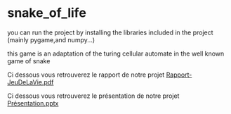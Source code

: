 # snake_of_life
you can run the project by installing the libraries included in the project (mainly pygame,and numpy...)

this game is an adaptation of the turing cellular automate in the well known game of snake

Ci dessous vous retrouverez le rapport de notre projet
[Rapport-JeuDeLaVie.pdf](https://github.com/mounirAitsliman/snake_of_life/files/12873398/Rapport-JeuDeLaVie.pdf)

Ci dessous vous retrouverez le présentation de notre projet
[Présentation.pptx](https://github.com/mounirAitsliman/snake_of_life/files/12873404/Presentation.pptx)

